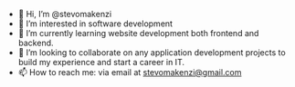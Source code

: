 - 👋 Hi, I’m @stevomakenzi
- 👀 I’m interested in software development
- 🌱 I’m currently learning website development both frontend and backend.
- 💞️ I’m looking to collaborate on any application development projects to build my experience and start a career in IT.
- 📫 How to reach me: via email at stevomakenzi@gmail.com

<!---
stevomakenzi/stevomakenzi is a ✨ special ✨ repository because its `README.md` (this file) appears on your GitHub profile.
You can click the Preview link to take a look at your changes.
--->
